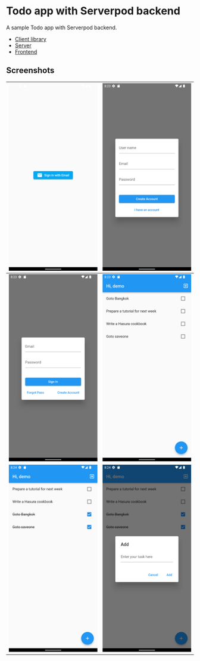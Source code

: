 # Todo app with Serverpod backend

A sample Todo app with Serverpod backend.

- [Client library](/todos_client/)
- [Server](/todos_server/)
- [Frontend](/todos_flutter/)

## Screenshots

| ![](/screenshots/Screenshot_1670658698.png) | ![](/screenshots/Screenshot_1670658700.png) |
| ------------------------------------------- | ------------------------------------------- |
| ![](/screenshots/Screenshot_1670658702.png) | ![](/screenshots/Screenshot_1670658713.png) |
| ![](/screenshots/Screenshot_1670658717.png) | ![](/screenshots/Screenshot_1670658720.png) |
